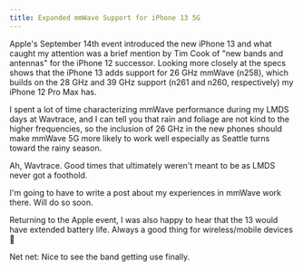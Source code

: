 ```yaml
---
title: Expanded mmWave Support for iPhone 13 5G
---
```


Apple's September 14th event introduced the new iPhone 13 and what caught my attention was a brief mention by Tim Cook of "new bands and antennas" for the iPhone 12 successor. Looking more closely at the specs shows that the iPhone 13 adds support for 26 GHz mmWave (n258), which builds on the 28 GHz and 39 GHz support (n261 and n260, respectively) my iPhone 12 Pro Max has.



I spent a lot of time characterizing mmWave performance during my LMDS days at Wavtrace, and I can tell you that rain and foliage are not kind to the higher frequencies, so the inclusion of 26 GHz in the new phones should make mmWave 5G more likely to work well especially as Seattle turns toward the rainy season.



Ah, Wavtrace. Good times that ultimately weren't meant to be as LMDS never got a foothold.







I'm going to have to write a post about my experiences in mmWave work there. Will do so soon.



Returning to the Apple event, I was also happy to hear that the 13 would have extended battery life. Always a good thing for wireless/mobile devices 🙂



Net net: Nice to see the band getting use finally.
